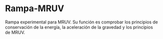 # Rampa-MRUV
Rampa experimental para MRUV. Su función es comprobar los principios de conservación de la energía, la aceleración de la gravedad y los principios de MRUV.
